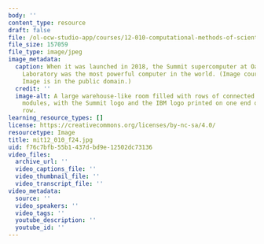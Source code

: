 ```yaml
---
body: ''
content_type: resource
draft: false
file: /ol-ocw-studio-app/courses/12-010-computational-methods-of-scientific-programming-fall-2024/mit12_010_f24.jpg
file_size: 157059
file_type: image/jpeg
image_metadata:
  caption: When it was launched in 2018, the Summit supercomputer at Oak Ridge National
    Laboratory was the most powerful computer in the world. (Image courtesy of DOE.
    Image is in the public domain.)
  credit: ''
  image-alt: A large warehouse-like room filled with rows of connected electronic
    modules, with the Summit logo and the IBM logo printed on one end of the first
    row.
learning_resource_types: []
license: https://creativecommons.org/licenses/by-nc-sa/4.0/
resourcetype: Image
title: mit12_010_f24.jpg
uid: f76c7bfb-55b1-437d-bd9e-12502dc73136
video_files:
  archive_url: ''
  video_captions_file: ''
  video_thumbnail_file: ''
  video_transcript_file: ''
video_metadata:
  source: ''
  video_speakers: ''
  video_tags: ''
  youtube_description: ''
  youtube_id: ''
---
```

